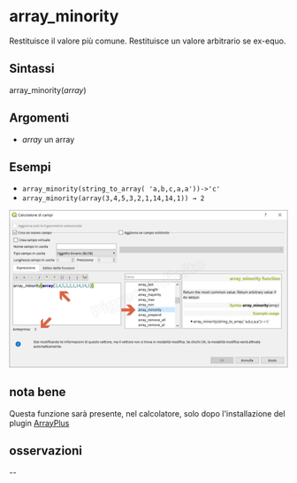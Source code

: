 # array_minority

Restituisce il valore più comune. Restituisce un valore arbitrario se ex-equo.

## Sintassi

array_minority(_array_)  

## Argomenti

* _array_ un array

## Esempi

* `array_minority(string_to_array( 'a,b,c,a,a'))->'c'`
* `array_minority(array(3,4,5,3,2,1,14,14,1)) → 2`

![](/img/arrays/array_minority/array_minority1.png)

## nota bene

Questa funzione sarà presente, nel calcolatore, solo dopo l'installazione del plugin [ArrayPlus](https://framagit.org/jbdesbas/arrayPlus)

## osservazioni

--